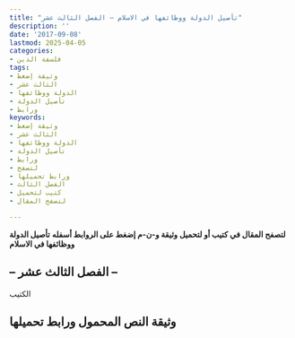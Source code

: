 ```yaml
---
title: "تأصيل الدولة ووظائفها في الاسلام – الفصل الثالث عشر"
description: ''
date: '2017-09-08'
lastmod: 2025-04-05
categories:
- فلسفة الدين
tags:
- وثيقة إضغط
- الثالث عشر
- الدولة ووظائفها
- تأصيل الدولة
- ورابط
keywords:
- وثيقة إضغط
- الثالث عشر
- الدولة ووظائفها
- تأصيل الدولة
- ورابط
- لتصفح
- ورابط تحميلها
- الفصل الثالث
- كتيب لتحميل
- لتصفح المقال

---
```

**لتصفح المقال في كتيب أو لتحميل وثيقة و-ن-م إضغط على الروابط أسفله** **تأصيل الدولة ووظائفها في الاسلام**

## **– الفصل الثالث عشر –**

الكتيب

## وثيقة النص المحمول ورابط تحميلها

###
